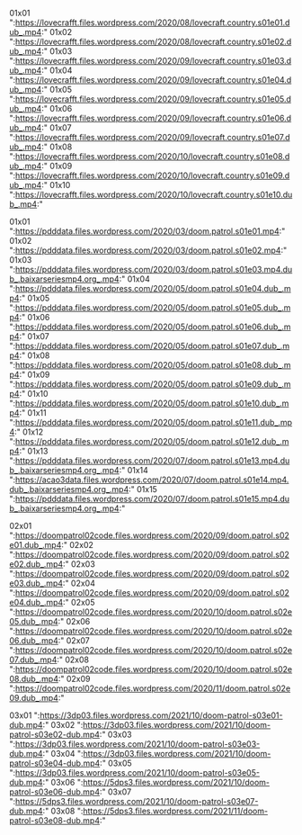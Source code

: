 01x01
":https://lovecrafft.files.wordpress.com/2020/08/lovecraft.country.s01e01.dub_.mp4:"
01x02
":https://lovecrafft.files.wordpress.com/2020/08/lovecraft.country.s01e02.dub_.mp4:"
01x03
":https://lovecrafft.files.wordpress.com/2020/09/lovecraft.country.s01e03.dub_.mp4:"
01x04
":https://lovecrafft.files.wordpress.com/2020/09/lovecraft.country.s01e04.dub_.mp4:"
01x05
":https://lovecrafft.files.wordpress.com/2020/09/lovecraft.country.s01e05.dub_.mp4:"
01x06
":https://lovecrafft.files.wordpress.com/2020/09/lovecraft.country.s01e06.dub_.mp4:"
01x07
":https://lovecrafft.files.wordpress.com/2020/09/lovecraft.country.s01e07.dub_.mp4:"
01x08
":https://lovecrafft.files.wordpress.com/2020/10/lovecraft.country.s01e08.dub_.mp4:"
01x09
":https://lovecrafft.files.wordpress.com/2020/10/lovecraft.country.s01e09.dub_.mp4:"
01x10
":https://lovecrafft.files.wordpress.com/2020/10/lovecraft.country.s01e10.dub_.mp4:"

01x01
":https://pdddata.files.wordpress.com/2020/03/doom.patrol.s01e01.mp4:"
01x02
":https://pdddata.files.wordpress.com/2020/03/doom.patrol.s01e02.mp4:"
01x03
":https://pdddata.files.wordpress.com/2020/03/doom.patrol.s01e03.mp4.dub_.baixarseriesmp4.org_.mp4:"
01x04
":https://pdddata.files.wordpress.com/2020/05/doom.patrol.s01e04.dub_.mp4:"
01x05
":https://pdddata.files.wordpress.com/2020/05/doom.patrol.s01e05.dub_.mp4:"
01x06
":https://pdddata.files.wordpress.com/2020/05/doom.patrol.s01e06.dub_.mp4:"
01x07
":https://pdddata.files.wordpress.com/2020/05/doom.patrol.s01e07.dub_.mp4:"
01x08
":https://pdddata.files.wordpress.com/2020/05/doom.patrol.s01e08.dub_.mp4:"
01x09
":https://pdddata.files.wordpress.com/2020/05/doom.patrol.s01e09.dub_.mp4:"
01x10
":https://pdddata.files.wordpress.com/2020/05/doom.patrol.s01e10.dub_.mp4:"
01x11
":https://pdddata.files.wordpress.com/2020/05/doom.patrol.s01e11.dub_.mp4:"
01x12
":https://pdddata.files.wordpress.com/2020/05/doom.patrol.s01e12.dub_.mp4:"
01x13
":https://pdddata.files.wordpress.com/2020/07/doom.patrol.s01e13.mp4.dub_.baixarseriesmp4.org_.mp4:"
01x14
":https://acao3data.files.wordpress.com/2020/07/doom.patrol.s01e14.mp4.dub_.baixarseriesmp4.org_.mp4:"
01x15
":https://pdddata.files.wordpress.com/2020/07/doom.patrol.s01e15.mp4.dub_.baixarseriesmp4.org_.mp4:"

02x01
":https://doompatrol02code.files.wordpress.com/2020/09/doom.patrol.s02e01.dub_.mp4:"
02x02
":https://doompatrol02code.files.wordpress.com/2020/09/doom.patrol.s02e02.dub_.mp4:"
02x03
":https://doompatrol02code.files.wordpress.com/2020/09/doom.patrol.s02e03.dub_.mp4:"
02x04
":https://doompatrol02code.files.wordpress.com/2020/09/doom.patrol.s02e04.dub_.mp4:"
02x05
":https://doompatrol02code.files.wordpress.com/2020/10/doom.patrol.s02e05.dub_.mp4:"
02x06
":https://doompatrol02code.files.wordpress.com/2020/10/doom.patrol.s02e06.dub_.mp4:"
02x07
":https://doompatrol02code.files.wordpress.com/2020/10/doom.patrol.s02e07.dub_.mp4:"
02x08
":https://doompatrol02code.files.wordpress.com/2020/10/doom.patrol.s02e08.dub_.mp4:"
02x09
":https://doompatrol02code.files.wordpress.com/2020/11/doom.patrol.s02e09.dub_.mp4:"

03x01
":https://3dp03.files.wordpress.com/2021/10/doom-patrol-s03e01-dub.mp4:"
03x02
":https://3dp03.files.wordpress.com/2021/10/doom-patrol-s03e02-dub.mp4:"
03x03
":https://3dp03.files.wordpress.com/2021/10/doom-patrol-s03e03-dub.mp4:"
 03x04
":https://3dp03.files.wordpress.com/2021/10/doom-patrol-s03e04-dub.mp4:"
 03x05
":https://3dp03.files.wordpress.com/2021/10/doom-patrol-s03e05-dub.mp4:"
 03x06
":https://5dps3.files.wordpress.com/2021/10/doom-patrol-s03e06-dub.mp4:"
 03x07
":https://5dps3.files.wordpress.com/2021/10/doom-patrol-s03e07-dub.mp4:"
 03x08
":https://5dps3.files.wordpress.com/2021/11/doom-patrol-s03e08-dub.mp4:"
